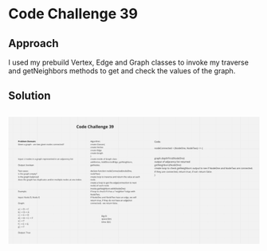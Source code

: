 # Code Challenge 39

## Approach

I used my prebuild Vertex, Edge and Graph classes to invoke my traverse and getNeighbors methods to get and check the values of the graph.

## Solution

## ![Whiteboard](../assets/CC39.png)
